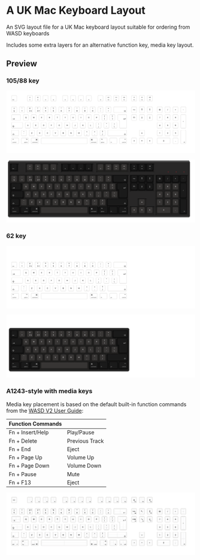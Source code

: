 # A UK Mac Keyboard Layout

An SVG layout file for a UK Mac keyboard layout suitable for ordering from WASD keyboards

Includes some extra layers for an alternative function key, media key layout.

## Preview

### 105/88 key

![Preview](wasd-mac-uk-full-tkl-preview.png)

![Preview with background](wasd-mac-uk-full-tkl-preview-with-background.png)

### 62 key

![Preview](wasd-mac-uk-62-preview.png)

![Preview with background](wasd-mac-uk-62-preview-with-background.png)

### A1243-style with media keys
Media key placement is based on the default built-in function commands from the  [WASD V2 User Guide](https://www.wasdkeyboards.com/media/v2-user-guide.pdf):

| Function Commands  |               |
| ------------------ |-------------- |
| Fn + Insert/Help | Play/Pause |
| Fn + Delete | Previous Track |
| Fn + End |  Eject |
| Fn + Page Up | Volume Up |
| Fn + Page Down | Volume Down |
| Fn + Pause | Mute |
| Fn + F13 | Eject |
![example](example.png)
